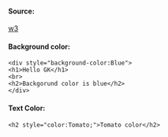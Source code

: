 #### Source:
[w3](https://www.w3schools.com/html/html_colors.asp)


#### Background color:

```
<div style="background-color:Blue">
<h1>Hello GK</h1>
<br>
<h2>Backgorund color is blue</h2>
</div>

```


#### Text Color:

```
<h2 style="color:Tomato;">Tomato color</h2>
```